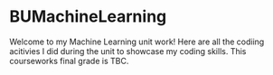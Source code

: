 # BUMachineLearning
Welcome to my Machine Learning unit work! Here are all the codiing acitivies I did during the unit to showcase my coding skills. This courseworks final grade is TBC.
